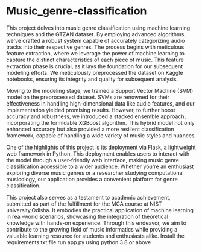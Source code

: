 # Music_genre-classification
This project delves into music genre classification using machine learning techniques and the GTZAN dataset. By employing advanced algorithms, we've crafted a robust system capable of accurately categorizing audio tracks into their respective genres. The process begins with meticulous feature extraction, where we leverage the power of machine learning to capture the distinct characteristics of each piece of music. This feature extraction phase is crucial, as it lays the foundation for our subsequent modeling efforts. We meticulously preprocessed the dataset on Kaggle notebooks, ensuring its integrity and quality for subsequent analysis.

Moving to the modeling stage, we trained a Support Vector Machine (SVM) model on the preprocessed dataset. SVMs are renowned for their effectiveness in handling high-dimensional data like audio features, and our implementation yielded promising results. However, to further boost accuracy and robustness, we introduced a stacked ensemble approach, incorporating the formidable XGBoost algorithm. This hybrid model not only enhanced accuracy but also provided a more resilient classification framework, capable of handling a wide variety of music styles and nuances.

One of the highlights of this project is its deployment via Flask, a lightweight web framework in Python. This deployment enables users to interact with the model through a user-friendly web interface, making music genre classification accessible to a wider audience. Whether you're an enthusiast exploring diverse music genres or a researcher studying computational musicology, our application provides a convenient platform for genre classification.

This project also serves as a testament to academic achievement, submitted as part of the fulfillment for the MCA course at NIST university,Odisha. It embodies the practical application of machine learning in real-world scenarios, showcasing the integration of theoretical knowledge with hands-on experience. Through this endeavor, we aim to contribute to the growing field of music informatics while providing a valuable learning resource for students and enthusiasts alike.
Install the requirements.txt file
run app.py using python 3.8 or above
